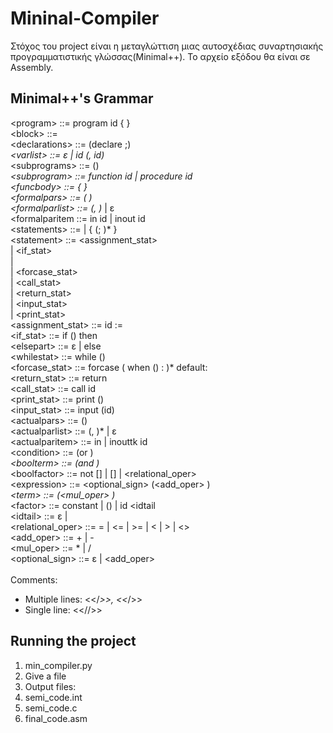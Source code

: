 # Mininal-Compiler

Στόχος του project είναι η μεταγλώττιση μιας αυτοσχέδιας συναρτησιακής
προγραμματιστικής γλώσσας(Minimal++). Το αρχείο εξόδου θα είναι σε Assembly.

## Minimal++'s  Grammar

\<program> ::= program id { <block> }<br/>
\<block> ::= <declarations> <subprograms> <statements><br/>
\<declarations> ::= (declare <varlist>;)*<br/>
\<varlist> ::= ε | id (, id)*<br/>
\<subprograms> ::= (<subprogram>)*<br/>
\<subprogram> ::= function id <funcbody> | procedure id <funcbody><br/>
\<funcbody> ::= <formalpars> { <block> }<br/>
\<formalpars> ::= ( <formalparlist> )<br/>
\<formalparlist> ::= <formalparitem> (, <formalparitem>)* | ε<br/>
\<formalparitem ::= in id | inout id<br/>
\<statements> ::= <statement> | { <statement> (; <statement>)* }<br/>
\<statement> ::= <assignment_stat><br/>
| <if_stat><br/>
| <whilestat><br/>
| <forcase_stat><br/>
| <call_stat><br/>
| <return_stat><br/>
| <input_stat><br/>
| <print_stat><br/>
\<assignment_stat> ::= id := <expression><br/>
\<if_stat> ::= if (<condition>) then <statements> <elsepart><br/>
\<elsepart> ::= ε | else <statements><br/>
\<whilestat> ::= while (<condition>)<statements><br/>
\<forcase_stat> ::= forcase ( when (<condition>) : <statements>)* default: <statements><br/>
\<return_stat> ::= return <expression><br/>
\<call_stat> ::= call id <actualpars><br/>
\<print_stat> ::= print (<expression>)<br/>
\<input_stat> ::= input (id)<br/>
\<actualpars> ::= (<actualparlist>)<br/>
\<actualparlist> ::= <actualparitem> (, <actualparitem>)* | ε<br/>
\<actualparitem> ::= in <expression> | inouttk id<br/>
\<condition> ::= <boolterm> (or <boolterm>)*<br/>
\<boolterm> ::= <boolfactor> (and <boolfactor>)*<br/>
\<boolfactor> ::= not [<condition>] | [<condition>] | <expression> <relational_oper> <expression><br/>
\<expression> ::= <optional_sign> <term> (<add_oper> <term>)*<br/>
\<term> ::= <factor> (<mul_oper> <factor>)*<br/>
\<factor> ::= constant | (<expression>) | id <idtail<br/>
\<idtail> ::= ε | <actualpars><br/>
\<relational_oper> ::= = | <= | >= | < | > | <><br/>
\<add_oper> ::= + | -<br/>
\<mul_oper> ::= * | /<br/>
\<optional_sign> ::= ε | <add_oper><br/>
<br/>
Comments:
* Multiple lines: <</*>>, <<*/>>
* Single line: <<//>>

## Running the project

1. min_compiler.py
1. Give a file
1. Output files:
  1. semi_code.int
  1. semi_code.c
  1. final_code.asm
